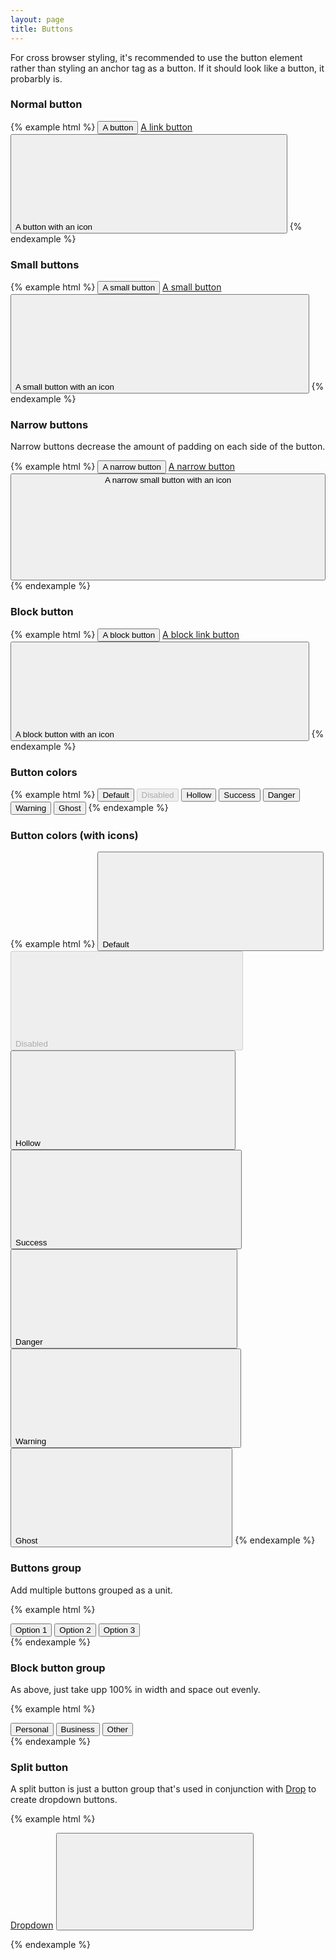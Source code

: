 ```yaml
---
layout: page
title: Buttons
---
```


For cross browser styling, it's recommended to use the button element rather than styling an anchor tag as a button. If it should look like a button, it probarbly is.

### Normal button

{% example html %}
<button class="button">A button</button>
<a href="#" class="button" role="button">A link button</a>
<button class="button">
    A button with an icon
    <svg class="shape" aria-hidden="true">
        <use xlink:href="#shape-vehicles"></use>
    </svg>
</button>
{% endexample %}

### Small buttons

{% example html %}
<button class="button button--small">A small button</button>
<a href="#" class="button button--small" role="button">A small button</a>
<button class="button button--small">
    A small button with an icon
    <svg class="shape" aria-hidden="true">
        <use xlink:href="#shape-vehicles"></use>
    </svg>
</button>
{% endexample %}

### Narrow buttons

Narrow buttons decrease the amount of padding on each side of the button.

{% example html %}
<button class="button button--narrow">A narrow button</button>
<a href="#" class="button button--narrow" role="button">A narrow button</a>
<button class="button button--narrow">
    A narrow small button with an icon
    <svg class="shape" aria-hidden="true">
        <use xlink:href="#shape-vehicles"></use>
    </svg>
</button>
{% endexample %}

### Block button

{% example html %}
<button class="button button--block">A block button</button>
<a href="#" class="button button--block" role="button">A block link button</a>
<button class="button button--block">
    A block button with an icon
    <svg class="shape" aria-hidden="true">
        <use xlink:href="#shape-vehicles"></use>
    </svg>
</button>
{% endexample %}

### Button colors

{% example html %}
<button class="button">Default</button>
<button class="button" disabled>Disabled</button>
<button class="button button--hollow">Hollow</button>
<button class="button button--success">Success</button>
<button class="button button--danger">Danger</button>
<button class="button button--warning">Warning</button>
<button class="button button--ghost">Ghost</button>
{% endexample %}

### Button colors (with icons)

{% example html %}
<button class="button">
    Default
    <svg class="shape" aria-hidden="true">
        <use xlink:href="#shape-vehicles"></use>
    </svg>
</button>
<button class="button" disabled>
    Disabled
    <svg class="shape" aria-hidden="true">
        <use xlink:href="#shape-vehicles"></use>
    </svg>
</button>
<button class="button button--hollow">
    Hollow
    <svg class="shape" aria-hidden="true">
        <use xlink:href="#shape-vehicles"></use>
    </svg>
</button>
<button class="button button--success">
    Success
    <svg class="shape" aria-hidden="true">
        <use xlink:href="#shape-vehicles"></use>
    </svg>
</button>
<button class="button button--danger">
    Danger
    <svg class="shape" aria-hidden="true">
        <use xlink:href="#shape-vehicles"></use>
    </svg>
</button>
<button class="button button--warning">
    Warning
    <svg class="shape" aria-hidden="true">
        <use xlink:href="#shape-vehicles"></use>
    </svg>
</button>
<button class="button button--ghost">
    Ghost
    <svg class="shape" aria-hidden="true">
        <use xlink:href="#shape-vehicles"></use>
    </svg>
</button>
{% endexample %}

### Buttons group

Add multiple buttons grouped as a unit.

{% example html %}
<div class="button-group">
    <button class="button button--hollow">Option 1</button>
    <button class="button button--hollow">Option 2</button>
    <button class="button button--hollow is-active">Option 3</button>
</div>
{% endexample %}

### Block button group

As above, just take upp 100% in width and space out evenly.

{% example html %}
<div class="button-group button-group--block">
    <button class="button button--hollow">Personal</button>
    <button class="button button--hollow is-active">Business</button>
    <button class="button button--hollow">Other</button>
</div>
{% endexample %}

### Split button

A split button is just a button group that's used in conjunction with [Drop](/javascript/#drop) to create dropdown buttons.

{% example html %}
<div class="button-group">
    <a class="button button--hollow" href="#">Dropdown</a>
    <button class="button button--hollow button--narrow split-button-example-target">
        <svg class="shape" aria-hidden="true">
            <use xlink:href="#shape-caret-down"></use>
        </svg>
    </button>
</div>
<div class="split-button-example-content" style="display: none;">
    <ul class="drop-menu">
        <li class="drop-menu__heading" role="heading">Lorem</li>
        <li><a href="#">Lorem ipsum</a></li>
        <li><a href="#">Nisi deleniti</a></li>
        <li><a href="#">Dicta dolor</a></li>
        <li class="drop-menu__divider" role="separator"></li>
        <li class="drop-menu__heading" role="heading">Ipsum</li>
        <li><a href="#">Soluta est</a></li>
    </ul>
</div>

<script>
    (function () {
        'use strict';

        // Click on this el triggers the drop.
        var dropTarget = document.querySelector('.split-button-example-target');
        // What should we show in the drop?
        var dropContent = document.querySelector('.split-button-example-content');
        // Init drop.
        var drop = new Drop({
            target: dropTarget,
            content: dropContent.innerHTML
        });
    })();
</script>
{% endexample %}
